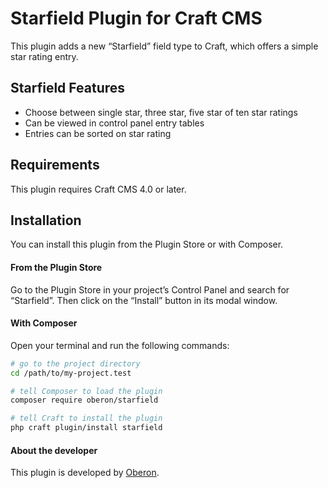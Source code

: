 # Starfield Plugin for Craft CMS

This plugin adds a new “Starfield” field type to Craft, which offers a simple star rating entry.

## Starfield Features

* Choose between single star, three star, five star of ten star ratings
* Can be viewed in control panel entry tables
* Entries can be sorted on star rating

## Requirements

This plugin requires Craft CMS 4.0 or later.

## Installation

You can install this plugin from the Plugin Store or with Composer.

#### From the Plugin Store

Go to the Plugin Store in your project’s Control Panel and search for “Starfield”. Then click on the “Install” button in its modal window.

#### With Composer

Open your terminal and run the following commands:

```bash
# go to the project directory
cd /path/to/my-project.test

# tell Composer to load the plugin
composer require oberon/starfield

# tell Craft to install the plugin
php craft plugin/install starfield
```

#### About the developer

This plugin is developed by [Oberon](https://www.oberon.nl/).
